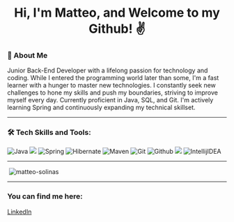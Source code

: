 <h1 align="center">Hi, I'm Matteo, and Welcome to my Github! ✌</h1>

<h3 align="left">📌 About Me</h3>
Junior Back-End Developer with a lifelong passion for technology and coding. While I entered the programming world later than some, I'm a fast learner with a hunger to master new technologies. I constantly seek new challenges to hone my skills and push my boundaries, striving to improve myself every day. Currently proficient in Java, SQL, and Git. I'm actively learning Spring and continuously expanding my technical skillset.

---

<h3 align="left">🛠️ Tech Skills and Tools:</h3>
  
![Java](https://img.shields.io/badge/-Java-%23ED8B00.svg?style=for-the-badge&logo=java&logoColor=white)
<img src="https://img.shields.io/badge/-MySQL-%230078D6?style=for-the-badge&logo=mysql&logoColor=white">
![Spring](https://img.shields.io/badge/Spring-%236DB33F.svg?style=for-the-badge&logo=spring&logoColor=white)
![Hibernate](https://img.shields.io/badge/Hibernate-%2398357E.svg?style=for-the-badge&logo=hibernate&logoColor=white)
![Maven](https://img.shields.io/badge/Maven-%23C71A36.svg?style=for-the-badge&logo=apache-maven&logoColor=white)
![Git](https://img.shields.io/badge/Git-%23F05033.svg?style=for-the-badge&logo=git&logoColor=white)
![Github](http://img.shields.io/badge/-Github-000000.svg?style=for-the-badge&logo=github&logoColor=white)
<img src="https://img.shields.io/badge/VS%20Code-5C2D91.svg?style=for-the-badge&logo=visual-studio&logoColor=white">
![IntellijIDEA](https://img.shields.io/badge/IntelliJIDEA-000000.svg?style=for-the-badge&logo=intellij-idea&logoColor=white)

---

<p>&nbsp;<img align="center" src="https://github-readme-stats.vercel.app/api?username=Matteo-Solinas&show_icons=true&locale=en" alt="matteo-solinas" /></p>

---

<h3 align="left">You can find me here:</h3>

[LinkedIn](https://linkedin.com/in/matteo-solinas-949172306)
